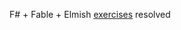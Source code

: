 F# + Fable + Elmish [exercises](https://zaid-ajaj.github.io/the-elmish-book/#/chapters/elm/todo-app-exercises) resolved


